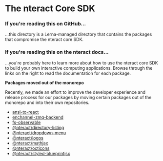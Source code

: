 # The nteract Core SDK

### If you're reading this on GitHub...

...this directory is a Lerna-managed directory that contains the packages that compromise the nteract core SDK.

### If you're reading this on the nteract docs...

...you're probably here to learn more about how to use the nteract core SDK to build your own interactive computing applications. Browse through the links on the right to read the documentation for each package.

**Packages moved out of the monorepo**

Recently, we made an effort to improve the developer experience and release process for our packages by moving certain packages out of the monorepo and into their own repositories.

- [ansi-to-react](https://github.com/nteract/ansi-to-react)
- [enchannel-zmq-backend](https://github.com/nteract/enchannel-zmq-backend)
- [fs-observable](https://github.com/nteract/fs-observable)
- [@nteract/directory-listing](https://github.com/nteract/directory-listing)
- [@nteract/dropdown-menu](https://github.com/nteract/dropdown-menu)
- [@nteract/logos](https://github.com/nteract/logos)
- [@nteract/mathjax](https://github.com/nteract/mathjax)
- [@nteract/octicons](https://github.com/nteract/octicons)
- [@nteract/styled-blueprintjsx](https://github.com/nteract/styled-blueprintjsx)
